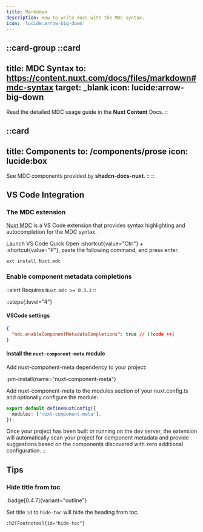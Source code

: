 ```yaml
---
title: Markdown
description: How to write docs with the MDC syntax.
icon: 'lucide:arrow-big-down'
---
```


::card-group
  ::card
  ---
  title: MDC Syntax
  to: https://content.nuxt.com/docs/files/markdown#mdc-syntax
  target: _blank
  icon: lucide:arrow-big-down
  ---
  Read the detailed MDC usage guide in the **Nuxt Content** Docs.
  ::

  ::card
  ---
  title: Components
  to: /components/prose
  icon: lucide:box
  ---
  See MDC components provided by **shadcn-docs-nuxt**.
  ::
::

## VS Code Integration

### The MDC extension

[Nuxt MDC](https://marketplace.visualstudio.com/items?itemName=Nuxt.mdc) is a VS Code extension that provides syntax highlighting and autocompletion for the MDC syntax.

Launch VS Code Quick Open :shortcut{value="Ctrl"} + :shortcut{value="P"}, paste the following command, and press enter.

```
ext install Nuxt.mdc
```

### Enable component metadata completions

::alert
Requires `Nuxt.mdc >= 0.3.1`
::

::steps{:level="4"}
#### VSCode settings

```json [.vscode/settings.json] line-numbers
{
  "mdc.enableComponentMetadataCompletions": true // [!code ++]
}
```

#### Install the `nuxt-component-meta` module

Add nuxt-component-meta dependency to your project:

:pm-install{name="nuxt-component-meta"}

Add nuxt-component-meta to the modules section of your nuxt.config.ts and optionally configure the module:

```ts [nuxt.config.ts]
export default defineNuxtConfig({
  modules: ['nuxt-component-meta'],
});
```

Once your project has been built or running on the dev server, the extension will automatically scan your project for component metadata and provide suggestions based on the components discovered with zero additional configuration.
::

## Tips

### Hide title from toc
:badge[0.4.7]{variant="outline"}

Set title `id` to `hide-toc` will hide the heading from toc.

```mdc
:h2[Footnotes]{id="hide-toc"}
```
